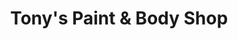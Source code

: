 ---
title: "Tony's Paint & Body Shop"
url: /coats/tonys-paint-und-body-shop/
shop: Autowerkstatt
---
